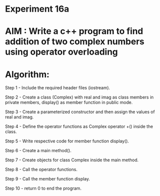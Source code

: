 #                 Experiment 16a
# AIM : Write a c++ program to find addition of two complex numbers using operator overloading
# Algorithm:  
Step 1 - Include the required header files (iostream).

Step 2 - Create a class (Complex) with real and imag as class members in private members, display() as member function in public mode.

Step 3 - Create a parameterized constructor and then assign the values of real and imag.

Step 4 - Define the operator functions as Complex operator +()  inside the class.

Step 5 - Write respective code for member function display().

Step 6 - Create a main method().

Step 7 - Create objects for class Complex inside the main method.

Step 8 - Call the operator functions.

Step 9 - Call the member function display.

Step 10 - return 0 to end the program.
